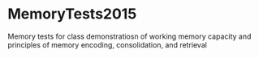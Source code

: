 # MemoryTests2015
Memory tests for class demonstratiosn of working memory capacity and principles of memory encoding, consolidation, and retrieval
